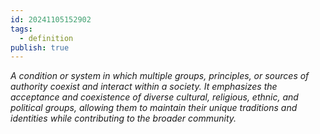 ```yaml
---
id: 20241105152902
tags:
  - definition
publish: true
---
```

*A condition or system in which multiple groups, principles, or sources of authority coexist and interact within a society. It emphasizes the acceptance and coexistence of diverse cultural, religious, ethnic, and political groups, allowing them to maintain their unique traditions and identities while contributing to the broader community.*